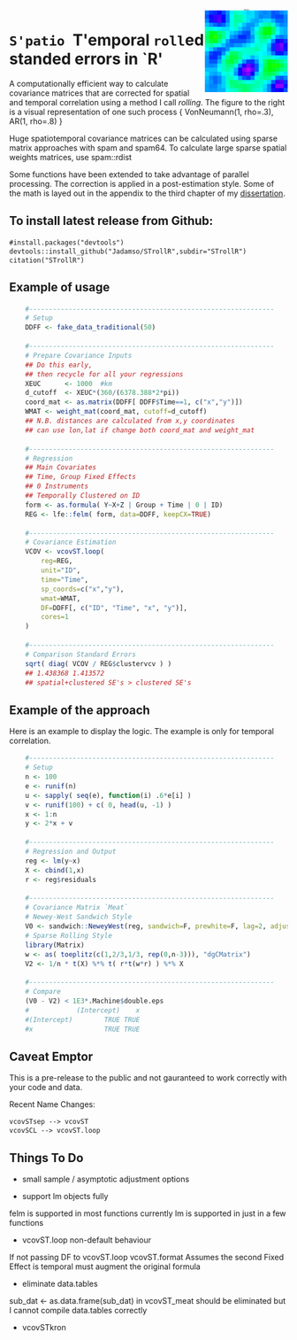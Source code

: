 <img src="https://raw.githubusercontent.com/Jadamso/STrollR/master/STsim/STvarX.gif"  align="right" width="150" height="150">




# `S'patio `T'emporal `roll`ed standed errors in `R'

A computationally efficient way to calculate covariance matrices that are corrected for spatial and temporal correlation using a method I call *rolling*. The figure to the right is a visual representation of one such process \{ VonNeumann(1, rho=.3), AR(1, rho=.8) \}


Huge spatiotemporal covariance matrices can be calculated using sparse matrix approaches with spam and spam64. To calculate large sparse spatial weights matrices, use spam::rdist


Some functions have been extended to take advantage of parallel processing. The correction is applied in a post-estimation style. Some of the math is layed out in the appendix to the third chapter of my  [dissertation](https://sites.google.com/a/g.clemson.edu/ja-resources/research/Adamson2017_Thesis.pdf?attredirects=0). 



<!-- ![Alt Text](https://raw.githubusercontent.com/Jadamso/STrollR/master/STsim/STvarX.gif)
-->



## To install latest release from Github: 

    #install.packages("devtools")
    devtools::install_github("Jadamso/STrollR",subdir="STrollR")
    citation("STrollR")


<!--
knit(input="README.rmd", output="README.md")
-->

## Example of usage
```r
    #--------------------------------------------------------------
    # Setup
    DDFF <- fake_data_traditional(50)

    #--------------------------------------------------------------
    # Prepare Covariance Inputs
    ## Do this early,
    ## then recycle for all your regressions
    XEUC      <- 1000  #km
    d_cutoff  <- XEUC*(360/(6378.388*2*pi))
    coord_mat <- as.matrix(DDFF[ DDFF$Time==1, c("x","y")])
    WMAT <- weight_mat(coord_mat, cutoff=d_cutoff)
    ## N.B. distances are calculated from x,y coordinates
    ## can use lon,lat if change both coord_mat and weight_mat 

    #--------------------------------------------------------------
    # Regression
    ## Main Covariates
    ## Time, Group Fixed Effects
    ## 0 Instruments
    ## Temporally Clustered on ID
    form <- as.formula( Y~X+Z | Group + Time | 0 | ID)
    REG <- lfe::felm( form, data=DDFF, keepCX=TRUE)

    #--------------------------------------------------------------
    # Covariance Estimation
    VCOV <- vcovST.loop(
        reg=REG,
        unit="ID",
        time="Time",
        sp_coords=c("x","y"),
        wmat=WMAT,
        DF=DDFF[, c("ID", "Time", "x", "y")],
        cores=1
    )

    #--------------------------------------------------------------
    # Comparison Standard Errors
    sqrt( diag( VCOV / REG$clustervcv ) )
    ## 1.438368 1.413572
    ## spatial+clustered SE's > clustered SE's
```
## Example of the approach

Here is an example to display the logic. The example is only for temporal correlation.

```r
    #--------------------------------------------------------------
    # Setup
    n <- 100
    e <- runif(n)
    u <- sapply( seq(e), function(i) .6*e[i] )
    v <- runif(100) + c( 0, head(u, -1) )
    x <- 1:n
    y <- 2*x + v

    #--------------------------------------------------------------
    # Regression and Output
    reg <- lm(y~x)
    X <- cbind(1,x)
    r <- reg$residuals
    
    #--------------------------------------------------------------
    # Covariance Matrix `Meat`
    # Newey-West Sandwich Style
    V0 <- sandwich::NeweyWest(reg, sandwich=F, prewhite=F, lag=2, adjust=F)
    # Sparse Rolling Style
    library(Matrix)
    w <- as( toeplitz(c(1,2/3,1/3, rep(0,n-3))), "dgCMatrix")
    V2 <- 1/n * t(X) %*% t( r*t(w*r) ) %*% X

    #--------------------------------------------------------------
    # Compare
    (V0 - V2) < 1E3*.Machine$double.eps
    #            (Intercept)    x
    #(Intercept)        TRUE TRUE
    #x                  TRUE TRUE

```


## Caveat Emptor
This is a pre-release to the public and not gauranteed to work correctly with your code and data.


Recent Name Changes:

    vcovSTsep --> vcovST
    vcovSCL --> vcovST.loop
    

## Things To Do 

* small sample / asymptotic adjustment options

* support lm objects fully

felm is supported in most functions
currently lm is supported in just in a few functions

* vcovST.loop non-default behaviour

If not passing DF to vcovST.loop
vcovST.format Assumes the second Fixed Effect is temporal
must augment the original formula

* eliminate data.tables 

sub_dat <- as.data.frame(sub_dat) in vcovST_meat 
should be eliminated but I cannot compile data.tables correctly

* vcovSTkron

